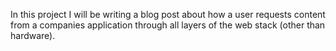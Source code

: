 In this project I will be writing a blog post about how a user requests content from a companies application through all layers of the web stack (other than hardware).

